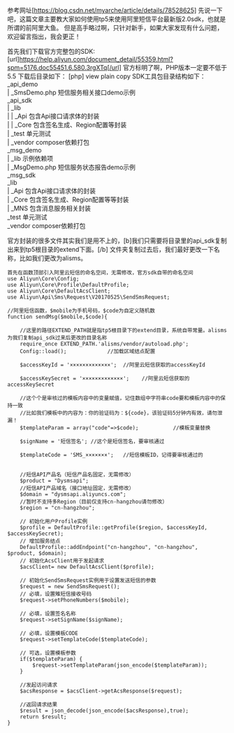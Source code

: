参考网址[https://blog.csdn.net/myarche/article/details/78528625]
先说一下吧，这篇文章主要教大家如何使用tp5来使用阿里短信平台最新版2.0sdk，也就是所谓的前阿里大鱼。
但是高手略过啊，只针对新手，如果大家发现有什么问题，欢迎留言指出，我会更正！

首先我们下载官方完整包的SDK:[url]https://help.aliyun.com/document_detail/55359.html?spm=5176.doc55451.6.580.3rgXTq[/url]
官方标明了啊，PHP版本一定要不低于5.5
下载后目录如下：
[php] view plain copy
SDK工具包目录结构如下：  
    \_api_demo  
    |   \_SmsDemo.php        短信服务相关接口demo示例  
    \_api_sdk  
    |   \_lib  
    |   |   \_Api            包含Api接口请求体的封装  
    |   |   \_Core            包含签名生成、Region配置等封装  
    |   \_test                单元测试  
    |   \_vendor            composer依赖打包  
    \_msg_demo  
    |   \_lib                示例依赖项  
    |   \_MsgDemo.php        短信服务状态报告demo示例  
    \_msg_sdk  
      \_lib  
      |   \_Api                包含Api接口请求体的封装  
      |   \_Core            包含签名生成、Region配置等等封装  
      |   \_MNS                包含消息服务相关封装  
      \_test                单元测试  
      \_vendor                composer依赖打包  


官方封装的很多文件其实我们是用不上的，[b]我们只需要将目录里的api_sdk复制出来到tp5根目录的extend下面。[/b]
文件夹复制过去后，我们最好更改一下名称，比如我们更改为alisms。

```
首先在函数顶部引入阿里云短信的命名空间，无需修改，官方sdk自带的命名空间  
use Aliyun\Core\Config;  
use Aliyun\Core\Profile\DefaultProfile;  
use Aliyun\Core\DefaultAcsClient;  
use Aliyun\Api\Sms\Request\V20170525\SendSmsRequest;  
  
//阿里短信函数，$mobile为手机号码，$code为自定义随机数  
function sendMsg($mobile,$code){  
  
    //这里的路径EXTEND_PATH就是指tp5根目录下的extend目录，系统自带常量。alisms为我们复制api_sdk过来后更改的目录名称  
    require_once EXTEND_PATH.'alisms/vendor/autoload.php';  
    Config::load();             //加载区域结点配置  
  
    $accessKeyId = '×××××××××××××';  //阿里云短信获取的accessKeyId  
  
    $accessKeySecret = '×××××××××××××';    //阿里云短信获取的accessKeySecret  
  
    //这个个是审核过的模板内容中的变量赋值，记住数组中字符串code要和模板内容中的保持一致  
    //比如我们模板中的内容为：你的验证码为：${code}，该验证码5分钟内有效，请勿泄漏！  
    $templateParam = array("code"=>$code);           //模板变量替换  
  
    $signName = '短信签名'; //这个是短信签名，要审核通过  
  
    $templateCode = 'SMS_×××××××';   //短信模板ID，记得要审核通过的  
  
  
    //短信API产品名（短信产品名固定，无需修改）  
    $product = "Dysmsapi";  
    //短信API产品域名（接口地址固定，无需修改）  
    $domain = "dysmsapi.aliyuncs.com";  
    //暂时不支持多Region（目前仅支持cn-hangzhou请勿修改）  
    $region = "cn-hangzhou";  
  
    // 初始化用户Profile实例  
    $profile = DefaultProfile::getProfile($region, $accessKeyId, $accessKeySecret);  
    // 增加服务结点  
    DefaultProfile::addEndpoint("cn-hangzhou", "cn-hangzhou", $product, $domain);  
    // 初始化AcsClient用于发起请求  
    $acsClient= new DefaultAcsClient($profile);  
  
    // 初始化SendSmsRequest实例用于设置发送短信的参数  
    $request = new SendSmsRequest();  
    // 必填，设置雉短信接收号码  
    $request->setPhoneNumbers($mobile);  
  
    // 必填，设置签名名称  
    $request->setSignName($signName);  
  
    // 必填，设置模板CODE  
    $request->setTemplateCode($templateCode);  
  
    // 可选，设置模板参数  
    if($templateParam) {  
        $request->setTemplateParam(json_encode($templateParam));  
    }  
  
    //发起访问请求  
    $acsResponse = $acsClient->getAcsResponse($request);  
  
    //返回请求结果  
    $result = json_decode(json_encode($acsResponse),true);  
    return $result;  
}  
```

